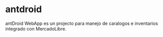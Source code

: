 # antdroid
antDroid WebApp es un projecto para manejo de caralogos e inventarios integrado con MercadoLibre.
